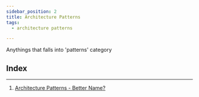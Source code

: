```yaml
---
sidebar_position: 2
title: Architecture Patterns
tags:
  - architecture patterns

---
```


Anythings that falls into 'patterns' category

## Index
***

1. [Architecture Patterns - Better Name?](./app-architecture-patterns.md) 

